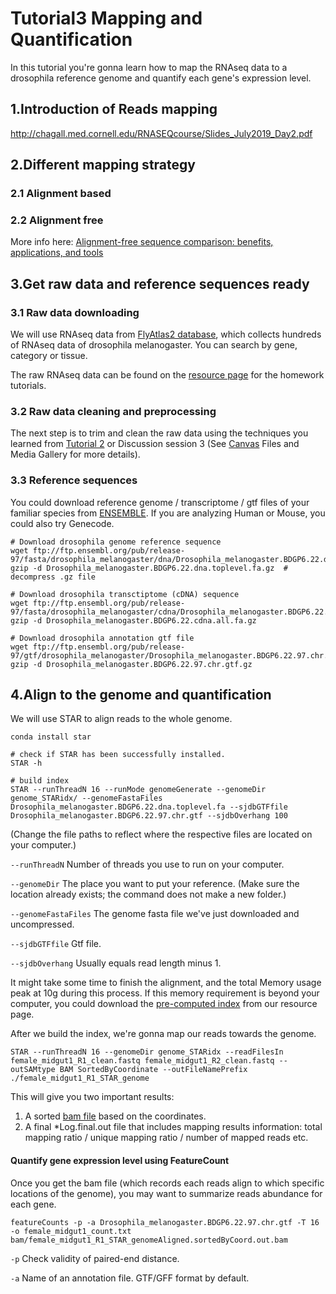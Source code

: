 # Tutorial3 Mapping and Quantification
In this tutorial you're gonna learn how to map the RNAseq data to a drosophila reference genome and quantify each gene's expression level. 

## 1.Introduction of Reads mapping
http://chagall.med.cornell.edu/RNASEQcourse/Slides_July2019_Day2.pdf

## 2.Different mapping strategy 
### 2.1 Alignment based
### 2.2 Alignment free
More info here: [Alignment-free sequence comparison: benefits, applications, and tools](https://genomebiology.biomedcentral.com/articles/10.1186/s13059-017-1319-7)

## 3.Get raw data and reference sequences ready
### 3.1 Raw data downloading
We will use RNAseq data from [FlyAtlas2 database](http://flyatlas.gla.ac.uk/FlyAtlas2/index.html), which collects hundreds of RNAseq data of drosophila melanogaster. You can search by gene, category or tissue.

The raw RNAseq data can be found on the [resource page](https://github.com/jsolvason/beng183/blob/master/readme.md) for the homework tutorials.

### 3.2 Raw data cleaning and preprocessing
The next step is to trim and clean the raw data using the techniques you learned from [Tutorial 2](https://github.com/Irenexzwen/BIOE183/blob/master/Tutorial2_RawData.md) or Discussion session 3 (See [Canvas](https://canvas.ucsd.edu) Files and Media Gallery for more details).

### 3.3 Reference sequences
You could download reference genome / transcriptome / gtf files of your familiar species from [ENSEMBLE](https://uswest.ensembl.org/info/data/ftp/index.html).
If you are analyzing Human or Mouse, you could also try Genecode.

```Shell
# Download drosophila genome reference sequence 
wget ftp://ftp.ensembl.org/pub/release-97/fasta/drosophila_melanogaster/dna/Drosophila_melanogaster.BDGP6.22.dna.toplevel.fa.gz
gzip -d Drosophila_melanogaster.BDGP6.22.dna.toplevel.fa.gz  # decompress .gz file 

# Download drosophila transctiptome (cDNA) sequence
wget ftp://ftp.ensembl.org/pub/release-97/fasta/drosophila_melanogaster/cdna/Drosophila_melanogaster.BDGP6.22.cdna.all.fa.gz
gzip -d Drosophila_melanogaster.BDGP6.22.cdna.all.fa.gz

# Download drosophila annotation gtf file
wget ftp://ftp.ensembl.org/pub/release-97/gtf/drosophila_melanogaster/Drosophila_melanogaster.BDGP6.22.97.chr.gtf.gz
gzip -d Drosophila_melanogaster.BDGP6.22.97.chr.gtf.gz
```
## 4.Align to the genome and quantification
We will use STAR to align reads to the whole genome.
```Shell
conda install star

# check if STAR has been successfully installed.
STAR -h 

# build index
STAR --runThreadN 16 --runMode genomeGenerate --genomeDir genome_STARidx/ --genomeFastaFiles Drosophila_melanogaster.BDGP6.22.dna.toplevel.fa --sjdbGTFfile Drosophila_melanogaster.BDGP6.22.97.chr.gtf --sjdbOverhang 100                                            
```
(Change the file paths to reflect where the respective files are located on your computer.)

`--runThreadN` Number of threads you use to run on your computer.  

`--genomeDir` The place you want to put your reference. (Make sure the location already exists; the command does not make a new folder.)

`--genomeFastaFiles` The genome fasta file we've just downloaded and uncompressed.  

`--sjdbGTFfile` Gtf file.  

`--sjdbOverhang` Usually equals read length minus 1.  

It might take some time to finish the alignment, and the total Memory usage peak at 10g during this process. If this memory requirement is beyond your computer, you could download the [pre-computed index](https://github.com/jsolvason/beng183/blob/master/readme.md) from our resource page. 

After we build the index, we're gonna map our reads towards the genome.
```Shell
STAR --runThreadN 16 --genomeDir genome_STARidx --readFilesIn female_midgut1_R1_clean.fastq female_midgut1_R2_clean.fastq --outSAMtype BAM SortedByCoordinate --outFileNamePrefix ./female_midgut1_R1_STAR_genome
```
This will give you two important results:
1) A sorted [bam file](https://support.illumina.com/help/BS_App_RNASeq_Alignment_OLH_1000000006112/Content/Source/Informatics/BAM-Format.htm) based on the coordinates.
2) A final \*Log.final.out file that includes mapping results information: total mapping ratio / unique mapping ratio / number of mapped reads etc. 
 
#### Quantify gene expression level using FeatureCount
Once you get the bam file (which records each reads align to which specific locations of the genome), you may want to summarize reads abundance for each gene.   
```Shell
featureCounts -p -a Drosophila_melanogaster.BDGP6.22.97.chr.gtf -T 16 -o female_midgut1_count.txt bam/female_midgut1_R1_STAR_genomeAligned.sortedByCoord.out.bam

```
`-p` Check validity of paired-end distance.  

`-a` Name of an annotation file. GTF/GFF format by default.